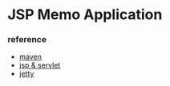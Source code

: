 # JSP Memo Application
  
### reference
* [maven](https://youtube.com/playlist?list=PL92E89440B7BFD0F6)
* [jsp & servlet](https://youtube.com/playlist?list=PLE0F6C1917A427E96)
* [jetty](https://www.eclipse.org/jetty/documentation/jetty-9/index.html)  
